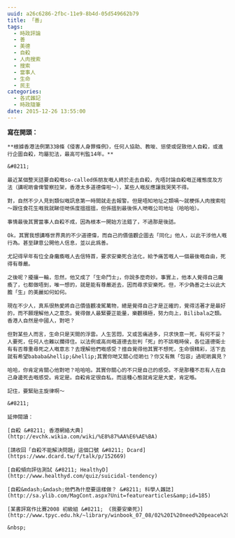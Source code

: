 ```yaml
---
uuid: a26c6286-2fbc-11e9-8b4d-05d549662b79
title: 「善」
tags:
  - 時政評論
  - 善
  - 美德
  - 自殺
  - 人肉搜索
  - 搜索
  - 當事人
  - 生命
  - 民主
categories:
  - 各式雜記
  - 時政隨筆
date: 2015-12-26 13:55:00
---
```


**寫在開頭：**

	**根據香港法例第33B條《侵害人身罪條例》，任何人協助、教唆、慫使或促致他人自殺，或進行企圖自殺，均屬犯法，最高可判監14年。**

	&#8211;

	最近某個整天話要自殺嘅so-called係朋友嘅人終於走去自殺，先唔討論自殺嘅正確態度及方法（講呢啲會俾警察拉架，香港太多道德偉啦～），某些人嘅反應讓我哭笑不得。

	對，自然不少人見到類似嘅訊息第一時間就走去報警。但是唔知地址之類喎～就梗係人肉搜索啦～跟住食花生嘅我就睇佢哋係度搵搵搵，但係搵到最後係人哋嘅公司地址（哈哈哈）。

	事情最後其實當事人自殺不成，因為根本一開始方法錯了，不過那是後話。

	Ok，其實我想講喺世界真的不少道德偉，而自己的價值觀企圖去「同化」他人，以此干涉他人嘅行為。甚至肆意公開他人信息，並以此爲善。

	尤記得早年有位全身癱瘓嘅人去信特首，要求安樂死合法化，給予痛苦嘅人一個最後嘅自由，死得有尊嚴。

	之後呢？擾攘一輪，忽然，他又成了「生命鬥士」，你說多麼奇妙。事實上，他本人覺得自己癱瘓了，乜都做唔到，唯一想的，就是能有尊嚴逝去，因而尋求安樂死。但，不少偽善之士以此大膽「生」的美麗如何如何。

	現在不少人，真系很熱愛將自己價值觀凌駕萬物，總是覺得自己才是正確的，覺得活著才是最好的，而不願理解他人之意念。覺得做人最緊要正能量，樂觀積極，努力向上，Bilibala之類。香港人自然是中國人，對吧？

	但對某些人而言，生命只是天間的浮雲。人生苦悶，又或苦痛過多，只求快意一死，有何不妥？人要死，任何人也難以攔得住。以法例或高尚嘅道德去批判「死」的不該嘅時侯，各位道德衛士有有否尊重尋死之人嘅意志？去理解他們嘅感受？擅自覺得他其實不想死，生命很精彩，活下去就有希望bababa&hellip;&hellip;其實你哋又關心佢啲乜？你又有無「包容」過呢啲異見？

	哈哈，你肯定肯關心他對吧？哈哈哈。其實你關心的不只是自己的感受。不是那種不忍有人在自己身邊死去嘅感受。肯定是。自殺肯定很自私，而這種心態就肯定是大愛，肯定喺。

	記住，要緊貼主旋律啊〜

	&#8211;

	延伸閱讀：

	[自殺 &#8211; 香港網絡大典](http://evchk.wikia.com/wiki/%E8%87%AA%E6%AE%BA)

	[請收回「自殺不能解決問題」這個口號 &#8211; Dcard](https://www.dcard.tw/f/talk/p/152669)

	[自殺傾向評估測試 &#8211; HealthyD](http://www.healthyd.com/quiz/suicidal-tendency)

	[自殺&mdash;&mdash;他們為什麼要這樣做？ &#8211; 科學人雜誌](http://sa.ylib.com/MagCont.aspx?Unit=featurearticles&amp;id=185)

	[某書評寫作比賽2008 初級組 &#8211; 《我要安樂死》](http://www.tpyc.edu.hk/~library/winbook_07_08/02%20I%20need%20peace%20dead.htm)

	&nbsp;
